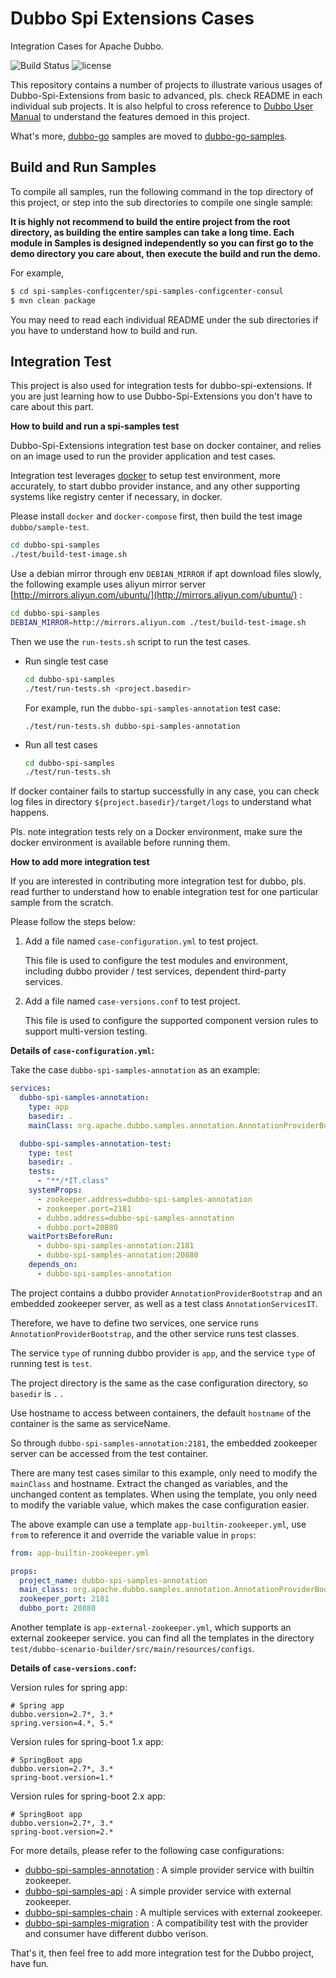 # Dubbo Spi Extensions Cases

Integration Cases for Apache Dubbo.

![Build Status](https://github.com/apache/dubbo-spi-samples/workflows/Dubbo%202/badge.svg)
![license](https://img.shields.io/github/license/apache/dubbo-spi-samples.svg)

This repository contains a number of projects to illustrate various usages of Dubbo-Spi-Extensions from basic to advanced, pls. check README in each individual sub projects. It is also helpful to cross reference to [Dubbo User Manual](https://dubbo.apache.org/zh-cn/overview/tasks/) to understand the features demoed in this project.

What's more, [dubbo-go](https://github.com/apache/dubbo-go) samples are moved to [dubbo-go-samples](https://github.com/apache/dubbo-go-samples).

## Build and Run Samples

To compile all samples, run the following command in the top directory of this project, or step into the sub directories to compile one single sample:

**It is highly not recommend to build the entire project from the root directory, as building the entire samples can take a long time. Each module in Samples is designed independently so you can first go to the demo directory you care about, then execute the build and run the demo.**

For example,

```bash
$ cd spi-samples-configcenter/spi-samples-configcenter-consul
$ mvn clean package
```

You may need to read each individual README under the sub directories if you have to understand how to build and run.

## Integration Test

This project is also used for integration tests for dubbo-spi-extensions. If you are just learning how to use Dubbo-Spi-Extensions you don't have to care about this part.

**How to build and run a spi-samples test**

Dubbo-Spi-Extensions integration test base on docker container, and relies on an image used to run the provider application and test cases.

Integration test leverages [docker](https://docs.docker.com/get-started/) to setup test environment, more accurately, to start dubbo provider instance, and any other supporting systems like registry center if necessary, in docker.

Please install `docker` and `docker-compose` first, then build the test image `dubbo/sample-test`.

```bash
cd dubbo-spi-samples
./test/build-test-image.sh
```

Use a debian mirror through env `DEBIAN_MIRROR` if apt download files slowly,
the following example uses aliyun mirror server [http://mirrors.aliyun.com/ubuntu/](http://mirrors.aliyun.com/ubuntu/) :

```bash
cd dubbo-spi-samples
DEBIAN_MIRROR=http://mirrors.aliyun.com ./test/build-test-image.sh
```

Then we use the `run-tests.sh` script to run the test cases.

* Run single test case

  ```bash
  cd dubbo-spi-samples
  ./test/run-tests.sh <project.basedir>
  ```

  For example, run the `dubbo-spi-samples-annotation` test case:

  ```
  ./test/run-tests.sh dubbo-spi-samples-annotation
  ```

* Run all test cases

  ```bash
  cd dubbo-spi-samples
  ./test/run-tests.sh
  ```

If docker container fails to startup successfully in any case, you can check log files in directory `${project.basedir}/target/logs` to understand what happens.

Pls. note integration tests rely on a Docker environment, make sure the docker environment is available before running them.


**How to add more integration test**

If you are interested in contributing more integration test for dubbo, pls. read further to understand how to enable integration test for one particular sample from the scratch.

Please follow the steps below:

1. Add a file named `case-configuration.yml` to test project.

   This file is used to configure the test modules and environment, including dubbo provider / test services,
   dependent third-party services.

2. Add a file named `case-versions.conf` to test project.

   This file is used to configure the supported component version rules to support multi-version testing.

**Details of `case-configuration.yml`:**

Take the case `dubbo-spi-samples-annotation` as an example:

```yaml
services:
  dubbo-spi-samples-annotation:
    type: app
    basedir: .
    mainClass: org.apache.dubbo.samples.annotation.AnnotationProviderBootstrap

  dubbo-spi-samples-annotation-test:
    type: test
    basedir: .
    tests:
      - "**/*IT.class"
    systemProps:
      - zookeeper.address=dubbo-spi-samples-annotation
      - zookeeper.port=2181
      - dubbo.address=dubbo-spi-samples-annotation
      - dubbo.port=20880
    waitPortsBeforeRun:
      - dubbo-spi-samples-annotation:2181
      - dubbo-spi-samples-annotation:20880
    depends_on:
      - dubbo-spi-samples-annotation
```

The project contains a dubbo provider `AnnotationProviderBootstrap` and an embedded zookeeper server,
as well as a test class `AnnotationServicesIT`.

Therefore, we have to define two services, one service runs `AnnotationProviderBootstrap`,
and the other service runs test classes.

The service `type` of running dubbo provider is `app`, and the service `type` of running test is `test`.

The project directory is the same as the case configuration directory, so `basedir` is `.` .

Use hostname to access between containers, the default `hostname` of the container is the same as serviceName.

So through `dubbo-spi-samples-annotation:2181`, the embedded zookeeper server can be accessed from the test container.

There are many test cases similar to this example, only need to modify the `mainClass` and hostname.
Extract the changed as variables, and the unchanged content as templates.
When using the template, you only need to modify the variable value, which makes the case configuration easier.

The above example can use a template `app-builtin-zookeeper.yml`, use `from` to reference it and override the variable value in `props`:

```yaml
from: app-builtin-zookeeper.yml

props:
  project_name: dubbo-spi-samples-annotation
  main_class: org.apache.dubbo.samples.annotation.AnnotationProviderBootstrap
  zookeeper_port: 2181
  dubbo_port: 20880
```

Another template is `app-external-zookeeper.yml`, which supports an external zookeeper service.
you can find all the templates in the directory `test/dubbo-scenario-builder/src/main/resources/configs`.

**Details of `case-versions.conf`:**

Version rules for spring app:

```
# Spring app
dubbo.version=2.7*, 3.*
spring.version=4.*, 5.*
```

Version rules for spring-boot 1.x app:

```
# SpringBoot app
dubbo.version=2.7*, 3.*
spring-boot.version=1.*
```

Version rules for spring-boot 2.x app:

```
# SpringBoot app
dubbo.version=2.7*, 3.*
spring-boot.version=2.*
```


For more details, please refer to the following case configurations:

 * [dubbo-spi-samples-annotation](dubbo-spi-samples-annotation/case-configuration.yml) : A simple provider service with builtin zookeeper.
 * [dubbo-spi-samples-api](dubbo-spi-samples-api/case-configuration.yml) : A simple provider service with external zookeeper.
 * [dubbo-spi-samples-chain](dubbo-spi-samples-chain/case-configuration.yml) : A multiple services with external zookeeper.
 * [dubbo-spi-samples-migration](dubbo-spi-samples-migration/README.md) : A compatibility test with the provider and consumer have different dubbo verison.


That's it, then feel free to add more integration test for the Dubbo project, have fun.
